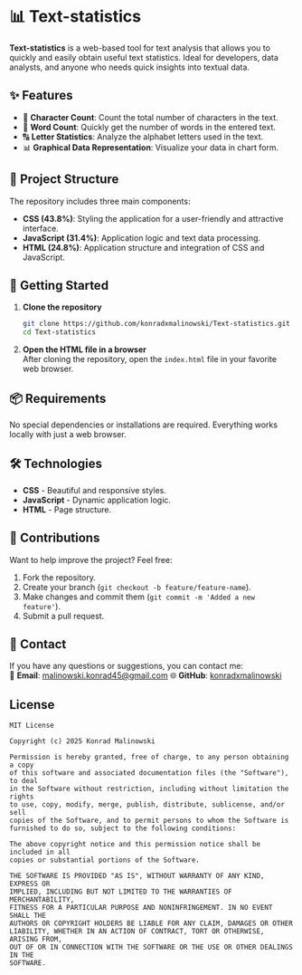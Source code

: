 # 📊 Text-statistics

**Text-statistics** is a web-based tool for text analysis that allows you to quickly and easily obtain useful text statistics. Ideal for developers, data analysts, and anyone who needs quick insights into textual data.

## ✨ Features  
- 📏 **Character Count**: Count the total number of characters in the text.  
- 📝 **Word Count**: Quickly get the number of words in the entered text.  
- 🔠 **Letter Statistics**: Analyze the alphabet letters used in the text.  
- 📊 **Graphical Data Representation**: Visualize your data in chart form.  

## 📂 Project Structure  
The repository includes three main components:  
- **CSS (43.8%)**: Styling the application for a user-friendly and attractive interface.  
- **JavaScript (31.4%)**: Application logic and text data processing.  
- **HTML (24.8%)**: Application structure and integration of CSS and JavaScript.  

## 🚀 Getting Started  

1. **Clone the repository**  
   ```bash
   git clone https://github.com/konradxmalinowski/Text-statistics.git
   cd Text-statistics
   ```
2. **Open the HTML file in a browser**  
   After cloning the repository, open the `index.html` file in your favorite web browser.  

## 📦 Requirements  
No special dependencies or installations are required. Everything works locally with just a web browser.  

## 🛠️ Technologies  
- **CSS** - Beautiful and responsive styles.  
- **JavaScript** - Dynamic application logic.  
- **HTML** - Page structure.  

## 🤝 Contributions  
Want to help improve the project? Feel free:  
1. Fork the repository.  
2. Create your branch (`git checkout -b feature/feature-name`).  
3. Make changes and commit them (`git commit -m 'Added a new feature'`).  
4. Submit a pull request.  

## 📧 Contact  
If you have any questions or suggestions, you can contact me:  
📩 **Email**: [malinowski.konrad45@gmail.com](malinowski.konrad45@gmail.com)
🌐 **GitHub**: [konradxmalinowski](https://github.com/konradxmalinowski)  

## License
```
MIT License

Copyright (c) 2025 Konrad Malinowski

Permission is hereby granted, free of charge, to any person obtaining a copy
of this software and associated documentation files (the "Software"), to deal
in the Software without restriction, including without limitation the rights
to use, copy, modify, merge, publish, distribute, sublicense, and/or sell
copies of the Software, and to permit persons to whom the Software is
furnished to do so, subject to the following conditions:

The above copyright notice and this permission notice shall be included in all
copies or substantial portions of the Software.

THE SOFTWARE IS PROVIDED "AS IS", WITHOUT WARRANTY OF ANY KIND, EXPRESS OR
IMPLIED, INCLUDING BUT NOT LIMITED TO THE WARRANTIES OF MERCHANTABILITY,
FITNESS FOR A PARTICULAR PURPOSE AND NONINFRINGEMENT. IN NO EVENT SHALL THE
AUTHORS OR COPYRIGHT HOLDERS BE LIABLE FOR ANY CLAIM, DAMAGES OR OTHER
LIABILITY, WHETHER IN AN ACTION OF CONTRACT, TORT OR OTHERWISE, ARISING FROM,
OUT OF OR IN CONNECTION WITH THE SOFTWARE OR THE USE OR OTHER DEALINGS IN THE
SOFTWARE.
```
